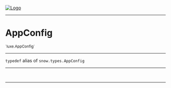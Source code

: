 
[![Logo](../../images/logo.png)](../../api/index.html)

---



<h1>AppConfig</h1>
<small>`luxe.AppConfig`</small>



---

`typedef`&nbsp;alias of `snow.types.AppConfig`


---


&nbsp;
&nbsp;











    











---

&nbsp;
&nbsp;
&nbsp;
&nbsp;